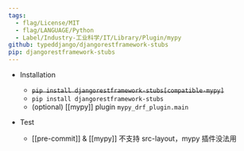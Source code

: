 ```yaml
---
tags:
  - flag/License/MIT
  - flag/LANGUAGE/Python
  - Label/Industry-工业科学/IT/Library/Plugin/mypy
github: typeddjango/djangorestframework-stubs
pip: djangorestframework-stubs
---
```


- Installation
    - ~~`pip install djangorestframework-stubs[compatible-mypy]`~~
    - `pip install djangorestframework-stubs`
    - (optional) [[mypy]] plugin `mypy_drf_plugin.main`

- Test
    - [[pre-commit]] & [[mypy]] 不支持 src-layout，mypy 插件没法用
